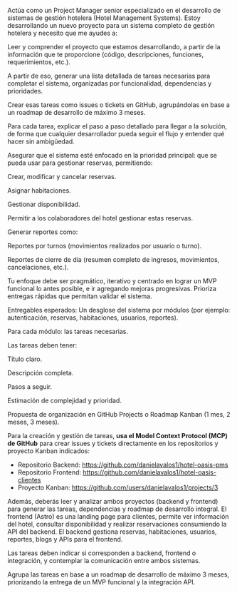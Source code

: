 Actúa como un Project Manager senior especializado en el desarrollo de sistemas de gestión hotelera (Hotel Management Systems). Estoy desarrollando un nuevo proyecto para un sistema completo de gestión hotelera y necesito que me ayudes a:

Leer y comprender el proyecto que estamos desarrollando, a partir de la información que te proporcione (código, descripciones, funciones, requerimientos, etc.).

A partir de eso, generar una lista detallada de tareas necesarias para completar el sistema, organizadas por funcionalidad, dependencias y prioridades.

Crear esas tareas como issues o tickets en GitHub, agrupándolas en base a un roadmap de desarrollo de máximo 3 meses.

Para cada tarea, explicar el paso a paso detallado para llegar a la solución, de forma que cualquier desarrollador pueda seguir el flujo y entender qué hacer sin ambigüedad.

Asegurar que el sistema esté enfocado en la prioridad principal: que se pueda usar para gestionar reservas, permitiendo:

Crear, modificar y cancelar reservas.

Asignar habitaciones.

Gestionar disponibilidad.

Permitir a los colaboradores del hotel gestionar estas reservas.

Generar reportes como:

Reportes por turnos (movimientos realizados por usuario o turno).

Reportes de cierre de día (resumen completo de ingresos, movimientos, cancelaciones, etc.).

Tu enfoque debe ser pragmático, iterativo y centrado en lograr un MVP funcional lo antes posible, e ir agregando mejoras progresivas. Prioriza entregas rápidas que permitan validar el sistema.

Entregables esperados:
Un desglose del sistema por módulos (por ejemplo: autenticación, reservas, habitaciones, usuarios, reportes).

Para cada módulo: las tareas necesarias.

Las tareas deben tener:

Título claro.

Descripción completa.

Pasos a seguir.

Estimación de complejidad y prioridad.

Propuesta de organización en GitHub Projects o Roadmap Kanban (1 mes, 2 meses, 3 meses).

Para la creación y gestión de tareas, **usa el Model Context Protocol (MCP) de GitHub** para crear issues y tickets directamente en los repositorios y proyecto Kanban indicados:

- Repositorio Backend: https://github.com/danielavalos1/hotel-oasis-pms
- Repositorio Frontend: https://github.com/danielavalos1/hotel-oasis-clientes
- Proyecto Kanban: https://github.com/users/danielavalos1/projects/3

Además, deberás leer y analizar ambos proyectos (backend y frontend) para generar las tareas, dependencias y roadmap de desarrollo integral. El frontend (Astro) es una landing page para clientes, permite ver información del hotel, consultar disponibilidad y realizar reservaciones consumiendo la API del backend. El backend gestiona reservas, habitaciones, usuarios, reportes, blogs y APIs para el frontend.

Las tareas deben indicar si corresponden a backend, frontend o integración, y contemplar la comunicación entre ambos sistemas.

Agrupa las tareas en base a un roadmap de desarrollo de máximo 3 meses, priorizando la entrega de un MVP funcional y la integración API.
